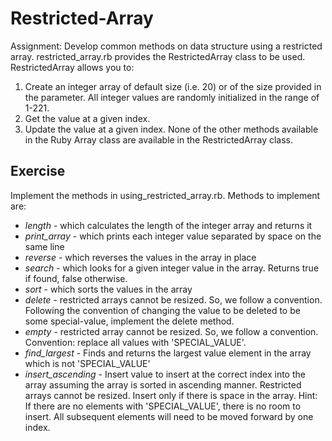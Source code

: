 # Restricted-Array
Assignment: Develop common methods on data structure using a restricted array.
restricted_array.rb provides the RestrictedArray class to be used.
RestrictedArray allows you to:
1. Create an integer array of default size (i.e. 20) or of the size provided in the parameter.
   All integer values are randomly initialized in the range of 1-221.
2. Get the value at a given index.
3. Update the value at a given index.
None of the other methods available in the Ruby Array class are available in the RestrictedArray class.

## Exercise
Implement the methods in using_restricted_array.rb. Methods to implement are:
- *length* - which calculates the length of the integer array and returns it
- *print_array* - which prints each integer value separated by space on the same line
- *reverse* - which reverses the values in the array in place
- *search* - which looks for a given integer value in the array. Returns true if found, false otherwise.
- *sort* - which sorts the values in the array
- *delete* - restricted arrays cannot be resized. So, we follow a convention. 
             Following the convention of changing the value to be deleted to be some special-value, implement the delete method.
- *empty* - restricted array cannot be resized. So, we follow a convention. Convention: replace all values with 'SPECIAL_VALUE'.
- *find_largest* - Finds and returns the largest value element in the array which is not 'SPECIAL_VALUE'
- *insert_ascending* - Insert value to insert at the correct index into the array assuming the array is sorted in ascending manner.
                       Restricted arrays cannot be resized. Insert only if there is space in the array.
                       Hint: If there are no elements with 'SPECIAL_VALUE', there is no room to insert. 
                             All subsequent elements will need to be moved forward by one index.
